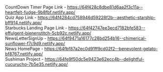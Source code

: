 CountDown Timer Page Link - https://64f428c8dbe81d6aa2f3c11a--heartfelt-fudge-9b8fbf.netlify.app/                                                                      
Quiz App Link - https://64f4284cd758946d59228f2b--aesthetic-starship-bff914.netlify.app/                                                                               
Starbucks Landing Page Link - https://64f42747ee3ecd7182bfe583--effulgent-bienenstitch-5cb92c.netlify.app/                                                             
NewsLetterSignUp - https://64f9471a16177c28bd254b16--chimerical-sunflower-f7c9d9.netlify.app/                                                                      
News HomePage - https://64fbf87a2ec0d91ff9cd02f2--benevolent-gelato-bf8767.netlify.app/                                                                                                                        
Sushiman Project - https://64fe9f50dc5e9423e62ecc4b--delightful-cucurucho-7b5e35.netlify.app/
